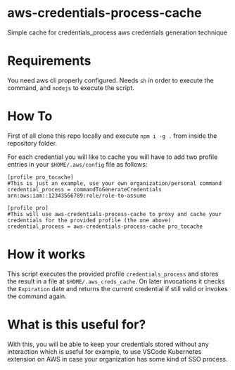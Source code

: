 # aws-credentials-process-cache

Simple cache for credentials_process aws credentials generation technique


# Requirements

You need aws cli properly configured. Needs `sh` in order to execute the command, and `nodejs` to execute the script.

# How To

First of all clone this repo locally and execute `npm i -g .` from inside the repository folder.

For each credential you will like to cache you will have to add two profile entries in your `$HOME/.aws/config` file as follows:

```
[profile pro_tocache]
#This is just an example, use your own organization/personal command
credential_process = commandToGenerateCredentials arn:aws:iam::12343566789:role/role-to-assume

[profile pro]
#This will use aws-credentials-process-cache to proxy and cache your credentials for the provided profile (the one above)
credential_process = aws-credentials-process-cache pro_tocache
``` 

# How it works

This script executes the provided profile `credentials_process` and stores the result in a file at `$HOME/.aws_creds_cache`. On later invocations it checks the `Expiration` date and returns the current credential if still valid or invokes the command again.

# What is this useful for?

With this, you will be able to keep your credentials stored without any interaction which is useful for example, to use VSCode Kubernetes extension on AWS in case your organization has some kind of SSO process.
